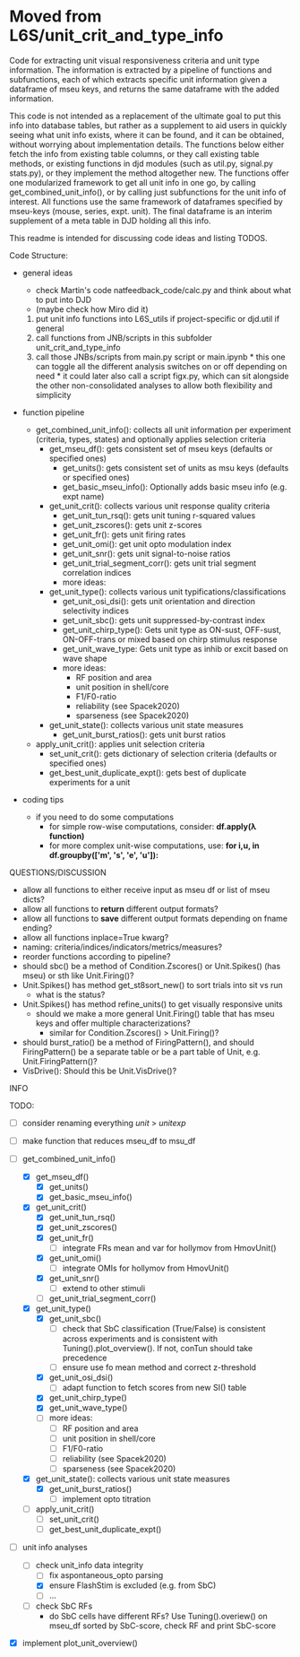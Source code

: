 # Moved from L6S/unit_crit_and_type_info

Code for extracting unit visual responsiveness criteria and unit type information.
The information is extracted by a pipeline of functions and subfunctions, each of which extracts 
specific unit information given a dataframe of mseu keys, and returns the same dataframe with 
the added information.

This code is not intended as a replacement of the ultimate goal to put this info into database
tables, but rather as a supplement to aid users in quickly seeing what unit info exists, where it 
can be found, and it can be obtained, without worrying about implementation details. The functions
below either fetch the info from existing table columns, or they call existing table methods, or 
existing functions in djd modules (such as util.py, signal.py stats.py), or they implement the 
method altogether new. The functions offer one modularized framework to get all unit info in one go,
by calling get_combined_unit_info(), or by calling just subfunctions for the unit info of interest.
All functions use the same framework of dataframes specified by mseu-keys
(mouse, series, expt. unit). The final dataframe is an interim supplement of a meta table in DJD
holding all this info.

This readme is intended for discussing code ideas and listing TODOS.

Code Structure:

*   general ideas
    *   check Martin's code natfeedback_code/calc.py and think about what to put into DJD
    *   (maybe check how Miro did it) 
    1.   put unit info functions into L6S\_utils if project-specific or djd.util if general
    2.   call functions from JNB/scripts in this subfolder unit\_crit_and_type_info
    3.   call those JNBs/scripts from main.py script or main.ipynb
        *   this one can toggle all the different analysis switches on or off depending on need
        *   it could later also call a script figx.py, which can sit alongside the other 
            non-consolidated analyses to allow both flexibility and simplicity
*   function pipeline
    *   get_combined_unit_info(): collects all unit information per experiment (criteria, types,
        states) and optionally applies selection criteria
        *   get_mseu_df(): gets consistent set of mseu keys (defaults or specified ones)
            *   get_units(): gets consistent set of units as msu keys (defaults or specified ones)
            *   get_basic_mseu_info(): Optionally adds basic mseu info (e.g. expt name)
        *   get_unit_crit(): collects various unit response quality criteria
            *   get_unit_tun_rsq(): gets unit tuning r-squared values 
            *   get_unit_zscores(): gets unit z-scores
            *   get_unit_fr(): gets unit firing rates
            *   get_unit_omi(): get unit opto modulation index
            *   get_unit_snr(): gets unit signal-to-noise ratios
            *   get_unit_trial_segment_corr(): gets unit trial segment correlation indices
            *   more ideas: 
        *   get_unit_type(): collects various unit typifications/classifications
            *   get_unit_osi_dsi(): gets unit orientation and direction selectivity indices
            *   get_unit_sbc(): gets unit suppressed-by-contrast index
            *   get_unit_chirp_type(): Gets unit type as ON-sust, OFF-sust, ON-OFF-trans 
                or mixed based on chirp stimulus response
            *   get_unit_wave_type: Gets unit type as inhib or excit based on wave shape
            *   more ideas:
                * RF position and area
                * unit position in shell/core
                * F1/F0-ratio
                * reliability (see Spacek2020)
                * sparseness (see Spacek2020)
        *   get_unit_state(): collects various unit state measures
            *   get_unit_burst_ratios(): gets unit burst ratios
    *   apply_unit_crit(): applies unit selection criteria
        *   set_unit_crit(): gets dictionary of selection criteria (defaults or specified ones)
        *   get_best_unit_duplicate_expt(): gets best of duplicate experiments for a unit
            

* coding tips   
    *   if you need to do some computations
        *   for simple row-wise computations, consider: **df.apply(λ function)**
        *   for more complex unit-wise computations, use: **for i,u, in df.groupby(\['m', 's', 'e', 'u'\]):**


QUESTIONS/DISCUSSION
*   allow all functions to either receive input as mseu df or list of mseu dicts?
*   allow all functions to **return** different output formats?
*   allow all functions to **save** different output formats depending on fname ending?
*   allow all functions inplace=True kwarg?
*   naming: criteria/indices/indicators/metrics/measures?
*   reorder functions according to pipeline?
*   should sbc() be a method of Condition.Zscores() or Unit.Spikes() (has mseu) or sth like Unit.Firing()?
*   Unit.Spikes() has method get_st8sort_new() to sort trials into sit vs run
    * what is the status?
*   Unit.Spikes() has method refine_units() to get visually responsive units
    * should we make a more general Unit.Firing() table that has mseu keys and offer multiple characterizations?
        * similar for Condition.Zscores() > Unit.Firing()?
*   should burst_ratio() be a method of FiringPattern(), and should FiringPattern() be a separate 
    table or be a part table of Unit, e.g. Unit.FiringPattern()?
*   VisDrive(): Should this be Unit.VisDrive()?

INFO


TODO:
- [ ]   consider renaming everything _unit_ > _unitexp_
- [ ]   make function that reduces mseu_df to msu_df
- [ ]   get_combined_unit_info()
    - [x]   get_mseu_df()
        - [x]   get_units()
        - [x]   get_basic_mseu_info()
    - [x]   get_unit_crit()
        - [x]   get_unit_tun_rsq() 
        - [x]   get_unit_zscores()
        - [x]   get_unit_fr()
            - [ ] integrate FRs mean and var for hollymov from HmovUnit()
        - [x]   get_unit_omi()
            - [ ] integrate OMIs for hollymov from HmovUnit()
        - [x]   get_unit_snr()
            - [ ] extend to other stimuli
        - [ ]   get_unit_trial_segment_corr()
    - [x]   get_unit_type()
        - [x]   get_unit_sbc()
            - [ ] check that SbC classification (True/False) is consistent across experiments and is
                consistent with Tuning().plot_overview(). If not, conTun should take precedence
            - [ ] ensure use fo mean method and correct z-threshold  
        - [x]   get_unit_osi_dsi()
            - [ ] adapt function to fetch scores from new SI() table
        - [x]   get_unit_chirp_type()
        - [x]   get_unit_wave_type()
        - [ ]   more ideas:
            - [ ]   RF position and area
            - [ ]   unit position in shell/core
            - [ ]   F1/F0-ratio
            - [ ]   reliability (see Spacek2020)
            - [ ]   sparseness (see Spacek2020)
    - [x]   get_unit_state(): collects various unit state measures
        - [x]   get_unit_burst_ratios()
            - [ ] implement opto titration
    - [ ]   apply_unit_crit()
        - [ ]   set_unit_crit()
        - [ ]   get_best_unit_duplicate_expt()
- [ ] unit info analyses
    - [ ] check unit_info data integrity
        - [ ] fix aspontaneous_opto parsing
        - [x] ensure FlashStim is excluded (e.g. from  SbC)
        - [ ] ...
    - [ ] check SbC RFs
        - do SbC cells have different RFs? Use Tuning().overiew() on mseu_df sorted by SbC-score,
          check RF and print SbC-score
- [x] implement plot_unit_overview()
    
